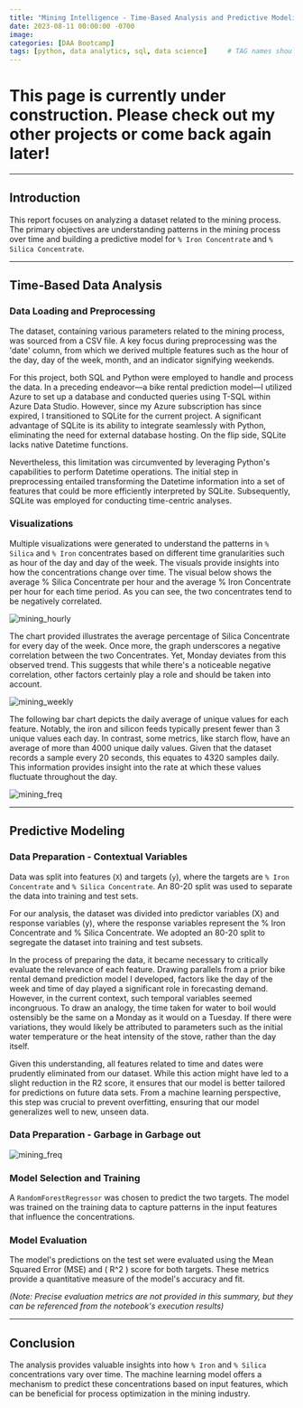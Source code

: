 ```yaml
---
title: "Mining Intelligence - Time-Based Analysis and Predictive Modeling"
date: 2023-08-11 00:00:00 -0700
image: 
categories: [DAA Bootcamp]
tags: [python, data analytics, sql, data science]     # TAG names should always be lowercase
---
```


# This page is currently under construction. Please check out my other projects or come back again later!
---

## Introduction

This report focuses on analyzing a dataset related to the mining process. The primary objectives are understanding patterns in the mining process over time and building a predictive model for `% Iron Concentrate` and `% Silica Concentrate`.

---

## Time-Based Data Analysis

### Data Loading and Preprocessing
The dataset, containing various parameters related to the mining process, was sourced from a CSV file. A key focus during preprocessing was the 'date' column, from which we derived multiple features such as the hour of the day, day of the week, month, and an indicator signifying weekends.

For this project, both SQL and Python were employed to handle and process the data. In a preceding endeavor—a bike rental prediction model—I utilized Azure to set up a database and conducted queries using T-SQL within Azure Data Studio. However, since my Azure subscription has since expired, I transitioned to SQLite for the current project. A significant advantage of SQLite is its ability to integrate seamlessly with Python, eliminating the need for external database hosting. On the flip side, SQLite lacks native Datetime functions.

Nevertheless, this limitation was circumvented by leveraging Python's capabilities to perform Datetime operations. The initial step in preprocessing entailed transforming the Datetime information into a set of features that could be more efficiently interpreted by SQLite. Subsequently, SQLite was employed for conducting time-centric analyses.


### Visualizations
Multiple visualizations were generated to understand the patterns in `% Silica` and `% Iron` concentrates based on different time granularities such as hour of the day and day of the week. The visuals provide insights into how the concentrations change over time. The visual below shows the average % Silica Concentrate per hour and the average % Iron Concentrate per hour for each time period. As you can see, the two concentrates tend to be negatively correlated.

![mining_hourly](/assets/images/mining_hourly.png)

The chart provided illustrates the average percentage of Silica Concentrate for every day of the week. Once more, the graph underscores a negative correlation between the two Concentrates. Yet, Monday deviates from this observed trend. This suggests that while there's a noticeable negative correlation, other factors certainly play a role and should be taken into account.

![mining_weekly](/assets/images/mining_weekly.png)

The following bar chart depicts the daily average of unique values for each feature. Notably, the iron and silicon feeds typically present fewer than 3 unique values each day. In contrast, some metrics, like starch flow, have an average of more than 4000 unique daily values. Given that the dataset records a sample every 20 seconds, this equates to 4320 samples daily. This information provides insight into the rate at which these values fluctuate throughout the day.

![mining_freq](/assets/images/mining_freq.png)

---

## Predictive Modeling

### Data Preparation - Contextual Variables
Data was split into features (`X`) and targets (`y`), where the targets are `% Iron Concentrate` and `% Silica Concentrate`. An 80-20 split was used to separate the data into training and test sets.

For our analysis, the dataset was divided into predictor variables (X) and response variables (y), where the response variables represent the % Iron Concentrate and % Silica Concentrate. We adopted an 80-20 split to segregate the dataset into training and test subsets.

In the process of preparing the data, it became necessary to critically evaluate the relevance of each feature. Drawing parallels from a prior bike rental demand prediction model I developed, factors like the day of the week and time of day played a significant role in forecasting demand. However, in the current context, such temporal variables seemed incongruous. To draw an analogy, the time taken for water to boil would ostensibly be the same on a Monday as it would on a Tuesday. If there were variations, they would likely be attributed to parameters such as the initial water temperature or the heat intensity of the stove, rather than the day itself.

Given this understanding, all features related to time and dates were prudently eliminated from our dataset. While this action might have led to a slight reduction in the R2 score, it ensures that our model is better tailored for predictions on future data sets. From a machine learning perspective, this step was crucial to prevent overfitting, ensuring that our model generalizes well to new, unseen data.

### Data Preparation - Garbage in Garbage out


![mining_freq](/assets/images/mining_heatmap.png)




### Model Selection and Training
A `RandomForestRegressor` was chosen to predict the two targets. The model was trained on the training data to capture patterns in the input features that influence the concentrations.

### Model Evaluation
The model's predictions on the test set were evaluated using the Mean Squared Error (MSE) and \( R^2 \) score for both targets. These metrics provide a quantitative measure of the model's accuracy and fit.

*(Note: Precise evaluation metrics are not provided in this summary, but they can be referenced from the notebook's execution results)*

---

## Conclusion
The analysis provides valuable insights into how `% Iron` and `% Silica` concentrations vary over time. The machine learning model offers a mechanism to predict these concentrations based on input features, which can be beneficial for process optimization in the mining industry.
